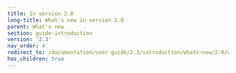 ```yaml
---
title: In version 2.0
long-title: What's new in version 2.0
parent: What's new
section: guide-introduction
version: '2.3'
nav_order: 4
redirect_to: /documentation/user-guide/2.3/introduction/whats-new/2.0/overview
has_children: true
---
```

